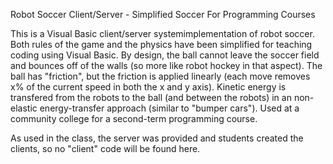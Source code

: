 Robot Soccer Client/Server - Simplified Soccer For Programming Courses

This is a Visual Basic client/server systemimplementation of robot soccer. Both rules of the game and the physics have been simplified for teaching coding using Visual Basic. By design, the ball cannot leave the soccer field and bounces off of the walls (so more like robot hockey in that aspect). The ball has "friction", but the friction is applied linearly (each move removes x% of the current speed in both the x and y axis). Kinetic energy is transfered from the robots to the ball (and between the robots) in an non-elastic energy-transfer approach (similar to "bumper cars").
Used at a community college for a second-term programming course.

As used in the class, the server was provided and students created the clients, so no "client" code will be found here.
